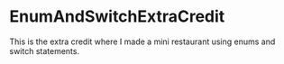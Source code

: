 # EnumAndSwitchExtraCredit
This is the extra credit where I made a mini restaurant using enums and switch statements.

